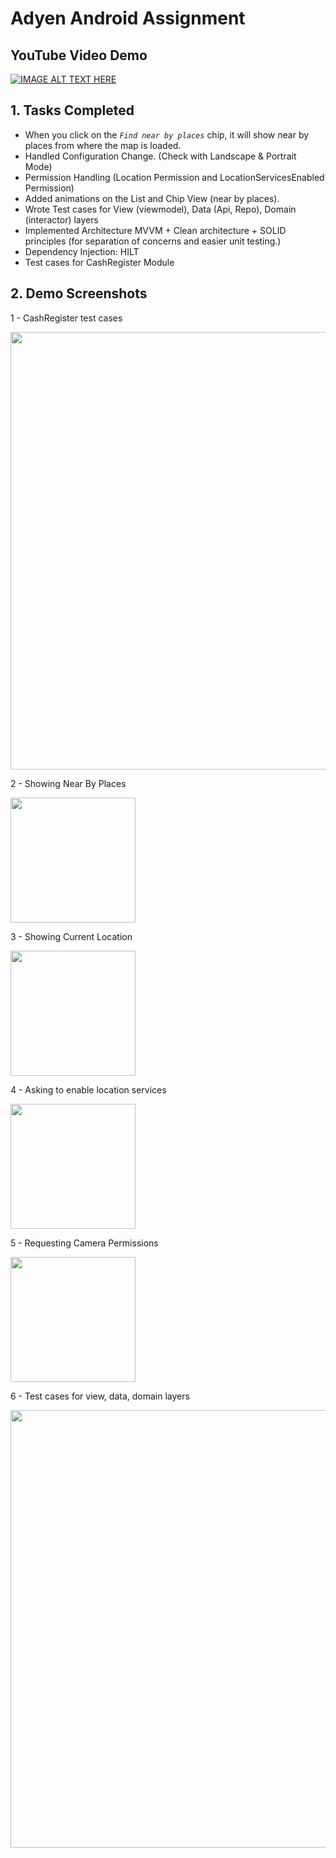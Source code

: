 # Adyen Android Assignment

## YouTube Video Demo

[![IMAGE ALT TEXT HERE](https://img.youtube.com/vi/b4LX7idyPOc/0.jpg)](https://www.youtube.com/watch?v=b4LX7idyPOc)


## 1. Tasks Completed
- When you click on the *`Find near by places`* chip, it will show near by places from where the map is loaded.
- Handled Configuration Change. (Check with Landscape & Portrait Mode)
- Permission Handling (Location Permission and LocationServicesEnabled Permission)
- Added animations on the List and Chip View (near by places).
- Wrote Test cases for View (viewmodel), Data (Api, Repo), Domain (interactor) layers 
- Implemented Architecture MVVM + Clean architecture + SOLID principles (for separation of concerns and easier unit testing.)
- Dependency Injection: HILT
- Test cases for CashRegister Module

## 2. Demo Screenshots
1 - CashRegister test cases

<img src="https://i.ibb.co/c6612Fc/Screenshot-2022-08-02-at-5-16-12-PM.png" width="700" /> 

2 - Showing Near By Places

<img src="https://i.ibb.co/TPC8vHP/Screenshot-2022-08-02-at-5-04-12-PM.png" width="200" />  

3 - Showing Current Location

<img src="https://i.ibb.co/NN715mg/Screenshot-2022-08-02-at-5-10-12-PM.png" width="200" /> 

4 - Asking to enable location services

<img src="https://i.ibb.co/d0QbFCy/Screenshot-2022-08-02-at-5-12-30-PM.png" width="200" />  

5 - Requesting Camera Permissions

<img src="https://i.ibb.co/dGTnYN4/Screenshot-2022-08-02-at-5-14-28-PM.png" width="200" />   

6 - Test cases for view, data, domain layers

<img src="https://i.ibb.co/WKcD73R/Screenshot-2022-08-02-at-3-44-23-PM.png" width="700" />  
